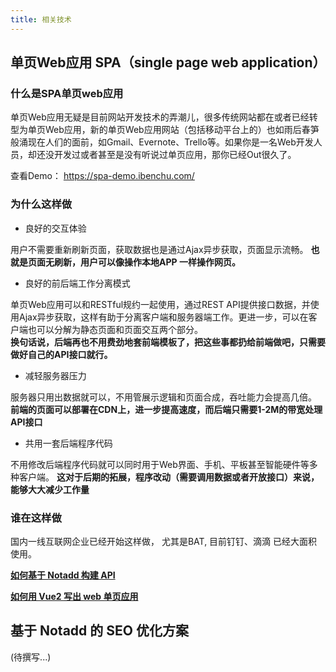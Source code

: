 ```yaml
---
title: 相关技术
---
```


## 单页Web应用 SPA（single page web application）

### 什么是SPA单页web应用
单页Web应用无疑是目前网站开发技术的弄潮儿，很多传统网站都在或者已经转型为单页Web应用，新的单页Web应用网站（包括移动平台上的）也如雨后春笋般涌现在人们的面前，如Gmail、Evernote、Trello等。如果你是一名Web开发人员，却还没开发过或者甚至是没有听说过单页应用，那你已经Out很久了。

查看Demo： https://spa-demo.ibenchu.com/

### 为什么这样做

* 良好的交互体验

用户不需要重新刷新页面，获取数据也是通过Ajax异步获取，页面显示流畅。
**也就是页面无刷新，用户可以像操作本地APP 一样操作网页。**

* 良好的前后端工作分离模式

单页Web应用可以和RESTful规约一起使用，通过REST API提供接口数据，并使用Ajax异步获取，这样有助于分离客户端和服务器端工作。更进一步，可以在客户端也可以分解为静态页面和页面交互两个部分。    
**换句话说，后端再也不用费劲地套前端模板了，把这些事都扔给前端做吧，只需要做好自己的API接口就行。**

* 减轻服务器压力

服务器只用出数据就可以，不用管展示逻辑和页面合成，吞吐能力会提高几倍。    
**前端的页面可以部署在CDN上，进一步提高速度，而后端只需要1-2M的带宽处理API接口**

* 共用一套后端程序代码

不用修改后端程序代码就可以同时用于Web界面、手机、平板甚至智能硬件等多种客户端。 
**这对于后期的拓展，程序改动（需要调用数据或者开放接口）来说，能够大大减少工作量**

### 谁在这样做

国内一线互联网企业已经开始这样做， 尤其是BAT, 目前钉钉、滴滴 已经大面积使用。




**[如何基于 Notadd 构建 API](/howtos/#如何基于-notadd-构建-api)** 

**[如何用 Vue2 写出 web 单页应用](/howtos/#如何用vue2写出web单页应用)**

## 基于 Notadd 的 SEO 优化方案

(待撰写...)
